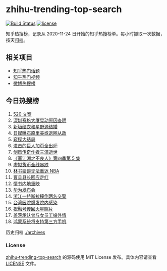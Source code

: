# zhihu-trending-top-search

[![Build Status](https://github.com/justjavac/zhihu-trending-top-search/workflows/ci/badge.svg?branch=main)](https://github.com/justjavac/zhihu-trending-top-search/actions)
[![license](https://img.shields.io/github/license/justjavac/zhihu-trending-top-search)](https://github.com/justjavac/zhihu-trending-top-search/blob/main/LICENSE)

知乎热搜榜，记录从 2020-11-24 日开始的知乎热搜榜单。每小时抓取一次数据，按天[归档](./archives)。

## 相关项目

- [知乎热门话题](https://github.com/justjavac/zhihu-trending-hot-questions)
- [知乎热门视频](https://github.com/justjavac/zhihu-trending-hot-video)
- [微博热搜榜](https://github.com/justjavac/weibo-trending-hot-search)

## 今日热搜榜

<!-- BEGIN -->
<!-- 最后更新时间 Thu May 20 2021 14:08:34 GMT+0800 (China Standard Time) -->

1. [520 文案](https://www.zhihu.com/search?q=520文案)
2. [深圳赛格大厦晃动原因查明](https://www.zhihu.com/search?q=赛格大厦)
3. [新垣结衣和星野源结婚](https://www.zhihu.com/search?q=新垣结衣结婚)
4. [日媒曝石原里美或退圈从政](https://www.zhihu.com/search?q=石原里美)
5. [窥探大结局](https://www.zhihu.com/search?q=窥探)
6. [进击的巨人加页全出炉](https://www.zhihu.com/search?q=进击的巨人)
7. [剑风传奇作者三浦逝世](https://www.zhihu.com/search?q=剑风传奇)
8. [《画江湖之不良人》第四季第 5 集](https://www.zhihu.com/search?q=画江湖之不良人第四季)
9. [虚拟货币全线暴跌](https://www.zhihu.com/search?q=币圈崩盘)
10. [林书豪谈无法重返 NBA](https://www.zhihu.com/search?q=林书豪)
11. [曹县县长回应走红](https://www.zhihu.com/search?q=曹县)
12. [情书内地重映](https://www.zhihu.com/search?q=电影情书)
13. [华为发布会](https://www.zhihu.com/search?q=华为发布会)
14. [浙江一特斯拉撞倒两名交警](https://www.zhihu.com/search?q=特斯拉)
15. [台湾医院爆发院内感染](https://www.zhihu.com/search?q=台湾疫情)
16. [祝融号传回火星照片](https://www.zhihu.com/search?q=祝融号火星照片)
17. [盖茨承认曾与女员工婚外情](https://www.zhihu.com/search?q=比尔盖茨)
18. [鸿蒙系统将支持第三方手机](https://www.zhihu.com/search?q=鸿蒙系统)

<!-- END -->

历史归档 [./archives](./archives)

### License

[zhihu-trending-top-search](https://github.com/justjavac/zhihu-trending-top-search)
的源码使用 MIT License 发布。具体内容请查看 [LICENSE](./LICENSE) 文件。
